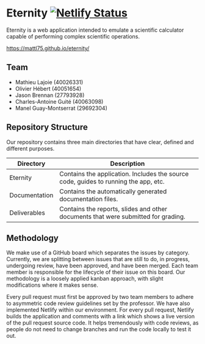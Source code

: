 # Eternity  [![Netlify Status](https://api.netlify.com/api/v1/badges/a41bafa7-adbc-4e4d-98ed-aef9ebf0de13/deploy-status)](https://app.netlify.com/sites/eternity-calculator/deploys)

Eternity is a web application intended to emulate a scientific calculator capable of performing complex scientific operations.

https://mattl75.github.io/eternity/

## Team

* Mathieu Lajoie (40026331)
* Olivier Hébert (40051654)
* Jason Brennan (27793928)
* Charles-Antoine Guité (40063098)
* Manel Guay-Montserrat (29692304)

## Repository Structure

Our repository contains three main directories that have clear, defined and different purposes.
    
| Directory | Description |
| --------- | ----------- |
| Eternity       | Contains the application. Includes the source code, guides to running the app, etc.
| Documentation  | Contains the automatically generated documentation files.
| Deliverables   | Contains the reports, slides and other documents that were submitted for grading.

## Methodology

We make use of a GitHub board which separates the issues by category. Currently, we are splitting between issues that are still to do, in progress, undergoing review, have been approved, and have been merged. Each team member is responsible for the lifecycle of their issue on this board. Our methodology is a loosely applied kanban approach, with slight modifications where it makes sense.

Every pull request must first be approved by two team members to adhere to asymmetric code review guidelines set by the professor. We have also implemented Netlify within our environment. For every pull request, Netlify builds the application and comments with a link which shows a live version of the pull request source code. It helps tremendously with code reviews, as people do not need to change branches and run the code locally to test it out.
